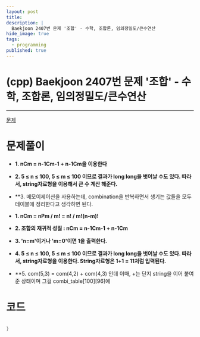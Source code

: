 ```yaml
---
layout: post
title: 
description: |
  Baekjoon 2407번 문제 '조합' - 수학, 조합론, 임의정밀도/큰수연산
hide_image: true
tags:
  - programming
published: true
---
```


# (cpp) Baekjoon 2407번 문제 '조합' - 수학, 조합론, 임의정밀도/큰수연산
* * *
[문제](https://www.acmicpc.net/problem/2407)   
   
# 문제풀이
* **1. nCm = n-1Cm-1 + n-1Cm을 이용한다**

* **2. 5 ≤ n ≤ 100, 5 ≤ m ≤ 100 이므로 결과가 long long을 벗어날 수도 있다. 따라서, string자료형을 이용해서 큰 수 계산 해준다.**

* **3. 메모이제이션을 사용하는데, combination을 반복하면서 생기는 값들을 모두 테이블에 정리한다고 생각하면 된다.
* **1. nCm = nPm / m! = n! / m!(n-m)!**   
   
* **2. 조합의 재귀적 성질 : nCm = n-1Cm-1 + n-1Cm**   
   
* **3. 'n=m'이거나 'm=0'이면 1을 출력한다.**   

* **4. 5 ≤ n ≤ 100, 5 ≤ m ≤ 100 이므로 결과가 long long을 벗어날 수도 있다. 따라서, string자료형을 이용한다. String자료형은 1+1 = 11처럼 입력된다.**

* **5. com(5,3) = com(4,2) + com(4,3) 인데 이때, +는 단지 string을 이어 붙여준 상태이며 그걸 combi_table[100][96]에 
   

# 코드
```cpp

}
```   

